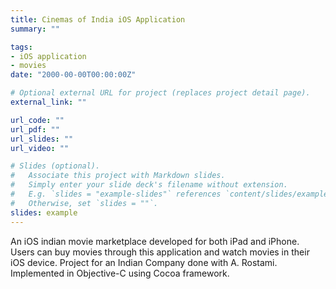 ```yaml
---
title: Cinemas of India iOS Application
summary: ""

tags:
- iOS application
- movies
date: "2000-00-00T00:00:00Z"

# Optional external URL for project (replaces project detail page).
external_link: ""

url_code: ""
url_pdf: ""
url_slides: ""
url_video: ""

# Slides (optional).
#   Associate this project with Markdown slides.
#   Simply enter your slide deck's filename without extension.
#   E.g. `slides = "example-slides"` references `content/slides/example-slides.md`.
#   Otherwise, set `slides = ""`.
slides: example
---
```


An iOS indian movie marketplace developed for both iPad and iPhone. Users can buy movies through this application and watch movies in their iOS device. Project for an Indian Company done with A. Rostami. Implemented in Objective-C using Cocoa framework.